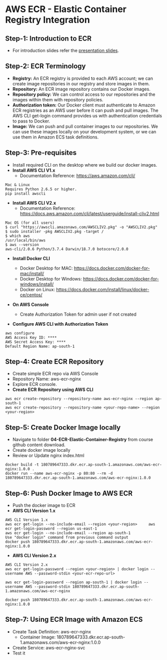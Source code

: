 # AWS ECR - Elastic Container Registry Integration

## Step-1: Introduction to ECR
-  For introduction slides refer the [presentation slides](/otherfiles/presentations/AWS-FargateECS-Masterclass-Course.pdf). 

## Step-2: ECR Terminology
 - **Registry:** An  ECR registry is provided to each AWS account; we can create image repositories in our registry and store images in them. 
- **Repository:** An ECR image repository contains our Docker images. 
- **Repository policy:** We can control access to our repositories and the images within them with repository policies. 
- **Authorization token:** Our Docker client must authenticate to Amazon ECR registries as an AWS user before it can push and pull images. The AWS CLI get-login command provides us with authentication credentials to pass to Docker. 
- **Image:** We can push and pull container images to our repositories. We can use these images locally on your development system, or we can use them in Amazon ECS task definitions. 

## Step-3: Pre-requisites
- Install required CLI on the desktop where we build our docker images.
- **Install AWS CLI V1.x**
   - Documentation Reference: https://aws.amazon.com/cli/
```
Mac & Linux
Requires Python 2.6.5 or higher.
pip install awscli
```   
- **Install AWS CLI V2.x**
   - Documentation Reference: https://docs.aws.amazon.com/cli/latest/userguide/install-cliv2.html
```
Mac OS (for all users)
$ curl "https://awscli.amazonaws.com/AWSCLIV2.pkg" -o "AWSCLIV2.pkg"
$ sudo installer -pkg AWSCLIV2.pkg -target /
$ which aws
/usr/local/bin/aws 
$ aws --version
aws-cli/2.0.6 Python/3.7.4 Darwin/18.7.0 botocore/2.0.0
```   

- **Install Docker CLI** 
   - Docker Desktop for MAC: https://docs.docker.com/docker-for-mac/install/
   - Docker Desktop for Windows: https://docs.docker.com/docker-for-windows/install/
   - Docker on Linux: https://docs.docker.com/install/linux/docker-ce/centos/

- **On AWS Console**
   - Create Authorization Token for admin user if not created
- **Configure AWS CLI with Authorization Token**
```
aws configure
AWS Access Key ID: ****
AWS Secret Access Key: ****
Default Region Name: ap-south-1
```   

## Step-4: Create ECR Repository
- Create simple ECR repo via AWS Console 
- Repository Name: aws-ecr-nginx
- Explore ECR console. 
- **Create ECR Repository using AWS CLI**
```
aws ecr create-repository --repository-name aws-ecr-nginx --region ap-south-1
aws ecr create-repository --repository-name <your-repo-name> --region <your-region>
```

## Step-5: Create Docker Image locally
- Navigate to folder **04-ECR-Elastic-Container-Registry** from course github content download. 
- Create docker image locally
- Review or Update nginx index.html 

```
docker build -t 180789647333.dkr.ecr.ap-south-1.amazonaws.com/aws-ecr-nginx:1.0.0 . 
docker run --name aws-ecr-nginx -p 80:80 --rm -d 180789647333.dkr.ecr.ap-south-1.amazonaws.com/aws-ecr-nginx:1.0.0
```

## Step-6: Push Docker Image to AWS ECR
- Push the docker image to ECR
- **AWS CLI Version 1.x**
```
AWS CLI Version 1.x
aws ecr get-login --no-include-email --region <your-region>     aws ecr get-login-password --region us-east-1
aws ecr get-login --no-include-email --region ap-south-1
Use "docker login" command from previous command output
docker push 180789647333.dkr.ecr.ap-south-1.amazonaws.com/aws-ecr-nginx:1.0.0
```
- **AWS CLI Version 2.x**
```
AWS CLI Version 2.x
aws ecr get-login-password --region <your-region> | docker login --username AWS --password-stdin <your-ecr-repo-url>

aws ecr get-login-password --region ap-south-1 | docker login --username AWS --password-stdin 180789647333.dkr.ecr.ap-south-1.amazonaws.com/aws-ecr-nginx

docker push 180789647333.dkr.ecr.ap-south-1.amazonaws.com/aws-ecr-nginx:1.0.0
```


## Step-7: Using ECR Image with Amazon ECS
- Create Task Definition: aws-ecr-nginx
   - Container Image: 180789647333.dkr.ecr.ap-south-1.amazonaws.com/aws-ecr-nginx:1.0.0
- Create Service: aws-ecr-nginx-svc
- Test it

